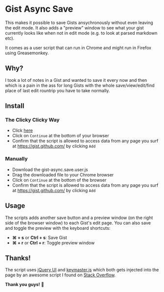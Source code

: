 # Gist Async Save

This makes it possible to save Gists ansychronously without even leaving the edit mode. It also adds a "preview" window to see what your gist currently looks like when not in edit mode (e.g. to look at parsed markdown etc).

It comes as a user script that can run in Chrome and might run in Firefox using Greasemonkey.

## Why?

I took a lot of notes in a Gist and wanted to save it every now and then which is a pain in the ass for long Gists with the whole save/view/edit/find place of last edit rountrip you have to take normally.

## Install

### The Clicky Clicky Way

* Click [here](https://github.com/walski/gist-async-save/raw/master/gist-async-save.user.js) 
* Click on ``Continue`` at the bottom of your browser
* Confirm that the script is allowed to access data from any page you surf at https://gist.github.com/ by clicking ``Add``

### Manually

* Download the gist-async.save.user.js
* Drag the downloaded file to your Chrome browser
* Click on ``Continue`` at the bottom of the browser
* Confirm that the script is allowed to access data from any page you surf at https://gist.github.com/ by clicking ``Add``

## Usage

The scripts adds another save button and a preview window (on the right side of the browser window) to each Gist's edit page. You can also save and toggle the preview with the keyboard shortcuts:

* **⌘ + s** or **Ctrl + s**: Save Gist
* **⌘ + r** or **Ctrl + r**: Toggle preview window

## Thanks!

The script uses [jQuery UI](http://jqueryui.com/) and [keymaster.js](https://github.com/madrobby/keymaster) which both gets injected into the page by an awesome script I found on [Stack Overflow](http://stackoverflow.com/questions/2588513/why-doesnt-jquery-work-in-chrome-user-scripts-greasemonkey).

**Thank you guys!** :clap: